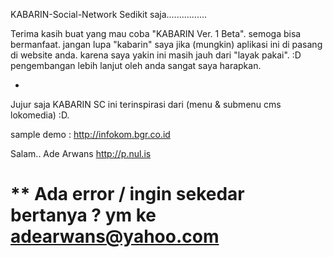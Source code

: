 KABARIN-Social-Network
Sedikit saja................

Terima kasih  buat yang mau coba "KABARIN Ver. 1 Beta".
semoga bisa bermanfaat.
jangan lupa "kabarin" saya jika (mungkin) aplikasi ini di pasang di website anda.
karena saya yakin ini masih jauh dari "layak pakai". :D
pengembangan lebih lanjut oleh anda sangat saya harapkan.

*
Jujur saja KABARIN SC ini terinspirasi dari (menu & submenu cms lokomedia) :D.

sample demo : http://infokom.bgr.co.id


Salam..
Ade Arwans
http://p.nul.is


** Ada error / ingin sekedar bertanya ?
ym ke 
adearwans@yahoo.com
======================